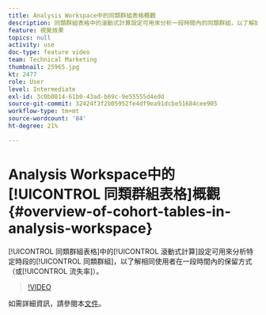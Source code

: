 ```yaml
---
title: Analysis Workspace中的同類群組表格概觀
description: 同類群組表格中的滾動式計算設定可用來分析一段時間內的同類群組，以了解如何隨著時間保留相同的使用者（或流失）。
feature: 視覺效果
topics: null
activity: use
doc-type: feature video
team: Technical Marketing
thumbnail: 25965.jpg
kt: 2477
role: User
level: Intermediate
exl-id: 3c0b0814-61b0-43ad-b69c-9e55555d4edd
source-git-commit: 32424f3f2b05952fe4df9ea91dcbe51684cee905
workflow-type: tm+mt
source-wordcount: '84'
ht-degree: 21%

---
```


# Analysis Workspace中的[!UICONTROL 同類群組表格]概觀 {#overview-of-cohort-tables-in-analysis-workspace}

[!UICONTROL 同類群組表格]中的[!UICONTROL 滾動式計算]設定可用來分析特定時段的[!UICONTROL 同類群組]，以了解相同使用者在一段時間內的保留方式（或[!UICONTROL 流失率]）。

>[!VIDEO](https://video.tv.adobe.com/v/25965/?quality=12)

如需詳細資訊，請參閱本[文件](https://marketing.adobe.com/resources/help/zh_TW/analytics/analysis-workspace/cohort_analysis.html)。
